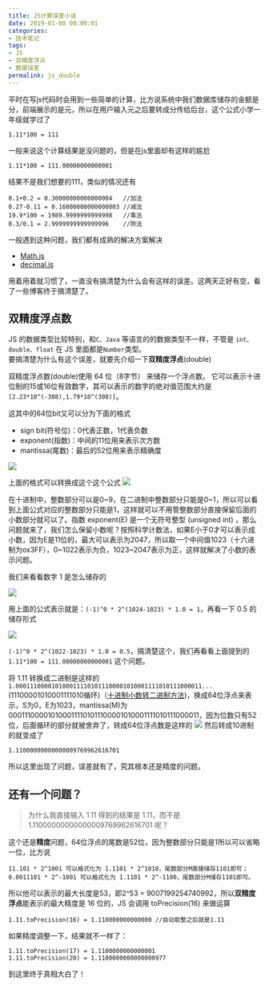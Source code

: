```yaml
---
title: JS计算误差小谈
date: 2019-01-08 00:00:01
categories:  
- 技术笔记  
tags:  
- JS  
- 双精度浮点 
- 数据误差 
permalink: js_double  
---
```


平时在写js代码时会用到一些简单的计算，比方说系统中我们数据库储存的金额是分，前端展示的是元，所以在用户输入元之后要转成分传给后台，这个公式小学一年级就学过了
```
1.11*100 = 111
```
一般来说这个计算结果是没问题的，但是在js里面却有这样的尴尬
```
1.11*100 = 111.00000000000001
```
结果不是我们想要的111，类似的情况还有
```
0.1+0.2 = 0.30000000000000004   //加法
0.27-0.11 = 0.16000000000000003 //减法
19.9*100 = 1989.9999999999998   //乘法
0.3/0.1 = 2.9999999999999996    //除法
```
一般遇到这种问题，我们都有成熟的解决方案解决

- [Math.js](https://github.com/josdejong/mathjs)
- [decimal.js](https://github.com/MikeMcl/decimal.js)

用着用着就习惯了，一直没有搞清楚为什么会有这样的误差。这两天正好有空，看了一些博客终于搞清楚了。
<!--more-->

## 双精度浮点数
JS 的数据类型比较特别，和`C、Java` 等语言的的数据类型不一样，不管是 `int、double、float` 在 JS 里面都是`Number`类型。  
要搞清楚为什么有这个误差，就要先介绍一下**双精度浮点**(double)

双精度浮点数(double)使用 64 位（8字节） 来储存一个浮点数。 它可以表示十进位制的15或16位有效数字，其可以表示的数字的绝对值范围大约是 `[2.23*10^(-308),1.79*10^(308)]`。

这其中的64位bit又可以分为下面的格式

- sign bit(符号位)：0代表正数，1代表负数
- exponent(指数)：中间的11位用来表示次方数
- mantissa(尾数)：最后的52位用来表示精确度

![](http://img.gaoshilei.com/687474703a2f2f617461322d696d672e636e2d68616e677a686f752e696d672d7075622e616c6979756e2d696e632e636f6d2f37323637613538623239383932633362373233653364366333663733393035612e706e67.png)
 
上面的格式可以转换成这个这个公式
![](http://img.gaoshilei.com/Xnip2019-01-22_18-33-33.png)

在十进制中，整数部分可以是0~9，在二进制中整数部分只能是0~1，所以可以看到上面公式对应的整数部分只能是1，这样就可以不用管整数部分直接保留后面的小数部分就可以了。指数 exponent(E) 是一个无符号整型 (unsigned int) ，那么问题就来了，我们怎么保留小数呢？按照科学计数法，如果E小于0才可以表示成小数，因为E是11位的，最大可以表示为2047，所以取一个中间值1023（十六进制为ox3FF），0~1022表示为负，1023~2047表示为正，这样就解决了小数的表示问题。  

我们来看看数字 1 是怎么储存的

![](http://img.gaoshilei.com/Xnip2019-01-22_19-18-53.png)

用上面的公式表示就是：`(-1)^0 * 2^(1024-1023) * 1.0 = 1`，再看一下 0.5 的储存形式

![](http://img.gaoshilei.com/Xnip2019-01-24_11-09-30.png)

`(-1)^0 * 2^(1022-1023) * 1.0 = 0.5`，搞清楚这个，我们再看看上面提到的 `1.11*100 = 111.00000000000001` 这个问题。  

将 1.11 转换成二进制是这样的`1.0001110000101000111101011100001010001111010111000011...`(11100001010001111010循环)（[十进制小数转二进制方法](https://www.sojson.com/hexconvert.html))，换成64位浮点来表示，S为0，E为1023，mantissa(M)为0001110000101000111101011100001010001111010111000011，因为位数只有52位，后面循环的部分就被舍弃了，转成64位浮点数是这样的 
![](http://img.gaoshilei.com/Xnip2019-01-22_19-37-10.png)
然后转成10进制的就变成了 
```
1.11000000000000009769962616701
```
所以这里出现了问题，误差就有了，究其根本还是精度的问题。

## 还有一个问题？
> 为什么我直接输入 1.11 得到的结果是 1.11，而不是1.11000000000000009769962616701 呢？

这个还是**精度**问题，64位浮点的尾数是52位，因为整数部分只能是1所以可以省略一位，比方说  
```
11.101 * 2^1001 可以格式化为 1.1101 * 2^1010，尾数部分M直接储存1101即可；
0.0011101 * 2^-1001 可以格式化为 1.1101 * 2^-1100，尾数部分M储存1101即可。  
```
所以他可以表示的最大长度是53，即2^53 = 9007199254740992，所以**双精度浮点**能表示的最大精度是 16 位的，JS 会调用 toPrecision(16) 来做运算
```
1.11.toPrecision(16) = 1.110000000000000 //自动取整之后就是1.11
```
如果精度调整一下，结果就不一样了：
```
1.11.toPrecision(17) = 1.1100000000000001
1.11.toPrecision(20) = 1.1100000000000000977
```
到这里终于真相大白了！
